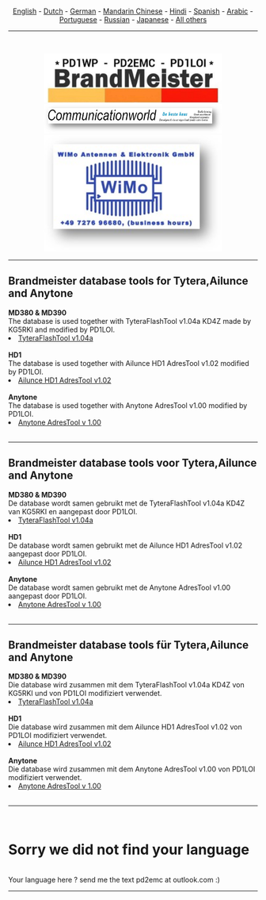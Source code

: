 <br>
<p align="center">
<a href="#english">English</a> - 
<a href="#dutch">Dutch</a> - 
<a href="#german">German</a> -
<a href="#helpus">Mandarin Chinese</a> -
<a href="#helpus">Hindi</a> -
<a href="#helpus">Spanish</a> -
<a href="#helpus">Arabic</a> -
<a href="#helpus">Portuguese</a> -
<a href="#helpus">Russian</a> -
<a href="#helpus">Japanese</a> -
<a href="#helpus">All others</a>
<br>
<hr>
<br>
<p align="center">
<a href="https://github.com/BM-Database" target="_blank"><img src="img/BM-logo.jpg" width="360"></a<
<br><br>
<a href="https://www.communicationworld.nl" target="_blank"><img src="img/logo-comworld.jpg" width="360"></a>
<br>
<a href="https://www.wimo.com" target="_blank"><img src="img/logo-wimo.jpg" width="360"></a>
<br>
</p>
<hr>
<h2 id="english">Brandmeister database tools for Tytera,Ailunce and Anytone
</h2>
<b>MD380 & MD390</b>
<br>
The database is used together with TyteraFlashTool v1.04a KD4Z made by KG5RKI and modified by PD1LOI. 
<li>
<a href="https://github.com/BM-Database/database-tools/raw/master/TyteraFlashToolv1.04a-KD4Z.zip">TyteraFlashTool v1.04a</a>
</li>
<br>
<b>HD1</b>
<br>
The database is used together with Ailunce HD1 AdresTool v1.02 modified by PD1LOI.
<li>
<a href="https://github.com/BM-Database/database-tools/raw/master/Ailunce%20HD1-AdresTool-v%201.02.rar">Ailunce HD1 AdresTool v1.02</a>
</li>
<br>
<b>Anytone</b>
<br>
The database is used together with Anytone AdresTool v1.00 modified by PD1LOI.
<li>
<a href="https://github.com/BM-Database/database-tools/raw/master/Anytone%20AdresTool%20v%201.00.rar">Anytone AdresTool v 1.00</a>
</li>
<br>
<hr>
<h2 id="dutch">Brandmeister database tools voor Tytera,Ailunce and Anytone
</h2>
<b>MD380 & MD390</b>
<br>
De database wordt samen gebruikt met de TyteraFlashTool v1.04a KD4Z van KG5RKI en aangepast door PD1LOI.
<li>
<a href="https://github.com/BM-Database/database-tools/raw/master/TyteraFlashToolv1.04a-KD4Z.zip">TyteraFlashTool v1.04a</a>
</li>
<br>
<b>HD1</b>
<br>
De database wordt samen gebruikt met de Ailunce HD1 AdresTool v1.02 aangepast door PD1LOI.
<li>
<a href="https://github.com/BM-Database/database-tools/raw/master/Ailunce%20HD1-AdresTool-v%201.02.rar">Ailunce HD1 AdresTool v1.02</a>
</li>
<br>
<b>Anytone</b>
<br>
De database wordt samen gebruikt met de Anytone AdresTool v1.00 aangepast door PD1LOI.
<li>
<a href="https://github.com/BM-Database/database-tools/raw/master/Anytone%20AdresTool%20v%201.00.rar">Anytone AdresTool v 1.00</a>
</li>
<br>
<hr>
<h2 id="german">Brandmeister database tools für Tytera,Ailunce and Anytone
</h2>
<b>MD380 & MD390</b>
<br>
Die database wird zusammen mit dem TyteraFlashTool v1.04a KD4Z von KG5RKI und von PD1LOI modifiziert verwendet.
<li>
<a href="https://github.com/BM-Database/database-tools/raw/master/TyteraFlashToolv1.04a-KD4Z.zip">TyteraFlashTool v1.04a</a>
</li>
<br>
<b>HD1</b>
<br>
Die database wird zusammen mit dem Ailunce HD1 AdresTool v1.02 von PD1LOI modifiziert verwendet.
<li>
<a href="https://github.com/BM-Database/database-tools/raw/master/Ailunce%20HD1-AdresTool-v%201.02.rar">Ailunce HD1 AdresTool v1.02</a>
</li>
<br>
<b>Anytone</b>
<br>
Die database wird zusammen mit dem Anytone AdresTool v1.00 von PD1LOI modifiziert verwendet.
<li>
<a href="https://github.com/BM-Database/database-tools/raw/master/Anytone%20AdresTool%20v%201.00.rar">Anytone AdresTool v 1.00</a>
</li>
<br>
<hr>
<br>
<h1 id="helpus">Sorry we did not find your language</h1>
<br>
Your language here ? send me the text pd2emc at outlook.com :)
<hr>
